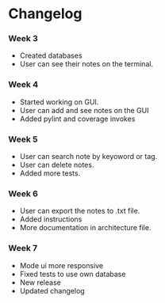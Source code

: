 # Changelog

### Week 3
- Created databases
- User can see their notes on the terminal.

### Week 4 
- Started working on GUI.
- User can add and see notes on the GUI
- Added pylint and coverage invokes

### Week 5
- User can search note by keyoword or tag.
- User can delete notes.
- Added more tests.

### Week 6
- User can export the notes to .txt file.
- Added instructions
- More documentation in architecture file.


### Week 7
- Mode ui more responsive
- Fixed tests to use own database
- New release
- Updated changelog